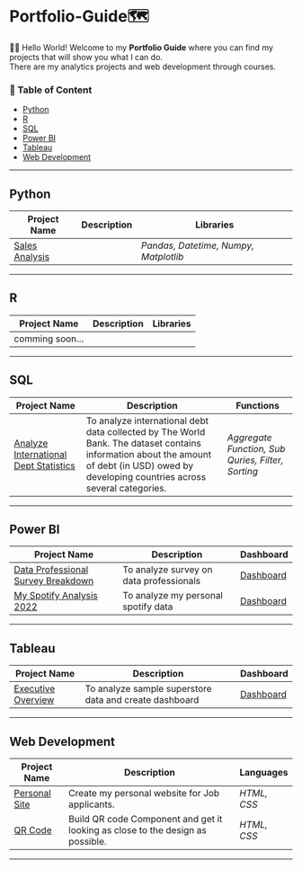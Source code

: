 # Portfolio-Guide:world_map:

:raising_hand_woman:	Hello World! Welcome to my **Portfolio Guide** where you can find my projects that will show you what I can do.
<br />
There are my analytics projects and web development through courses.

### :flight_departure: Table of Content
- [Python](#python)
- [R](#r)
- [SQL](#sql)
- [Power BI](#power-bi)
- [Tableau](#tableau)
- [Web Development](#web-development)

***

## Python
| Project Name | Description | Libraries |
|---|---|---|
| [Sales Analysis](https://datalore.jetbrains.com/view/notebook/yJTIi3RnNAg2EJv2b7LZ5w)| | _Pandas, Datetime, Numpy, Matplotlib_ |

***

## R
| Project Name | Description | Libraries |
|---|---|---|
| comming soon... | | |

***

## SQL
| Project Name | Description | Functions |
|---|---|---|
| [Analyze International Dept Statistics](https://github.com/wareenan/Analyze-International-Debt-Statistics) | To analyze international debt data collected by The World Bank. The dataset contains information about the amount of debt (in USD) owed by developing countries across several categories. | _Aggregate Function, Sub Quries, Filter, Sorting_ |

***

## Power BI
| Project Name | Description | Dashboard |
|---|---|---|
| [Data Professional Survey Breakdown](https://github.com/wareenan/Data-Professional-Survey-Breakdown.git)|To analyze survey on data professionals | [Dashboard](https://app.powerbi.com/view?r=eyJrIjoiMGY4MDU2MzctNmZlNC00MmU2LThhMTQtM2MxMDc0ODQ1NzY1IiwidCI6ImNmODFmMWRmLWRlNTktNGMyOS05MWRhLWEyZGZkMDRhYTc1MSIsImMiOjEwfQ%3D%3D)|
| [My Spotify Analysis 2022](https://github.com/wareenan/My-Spotify-Analysis-2022)|To analyze my personal spotify data | [Dashboard](https://app.powerbi.com/view?r=eyJrIjoiZmUxZTM3YWYtMzljNy00NTJmLThiMGEtNTlkMzJkZjQyMzBmIiwidCI6ImNmODFmMWRmLWRlNTktNGMyOS05MWRhLWEyZGZkMDRhYTc1MSIsImMiOjEwfQ%3D%3D)|


***

## Tableau
| Project Name | Description | Dashboard |
|---|---|---|
| [Executive Overview](https://github.com/wareenan/Executive-Overview) | To analyze sample superstore data and create dashboard | [Dashboard](https://public.tableau.com/app/profile/wareenan/viz/ExecutiveOverviewSample-SuperstoreData/ExecutiveOverview) |


***

## Web Development
| Project Name | Description | Languages |
|---|---|---|
| [Personal Site](https://github.com/wareenan/Personal-Website) | Create my personal website for Job applicants. | _HTML, CSS_ |
| [QR Code](https://github.com/wareenan/qr-code-challenge)| Build QR code Component and get it looking as close to the design as possible. | _HTML, CSS_|

***
